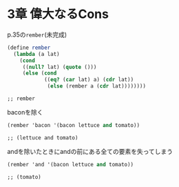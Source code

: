 
# 3章 偉大なるCons

p.35の`rember`(未完成)

``` scm
(define rember
  (lambda (a lat)
    (cond
     ((null? lat) (quote ()))
     (else (cond
            ((eq? (car lat) a) (cdr lat))
             (else (rember a (cdr lat))))))))
```

    ;; rember

baconを除く

``` scm
(rember 'bacon '(bacon lettuce and tomato))
```

    ;; (lettuce and tomato)

andを除いたときにandの前にある全ての要素を失ってしまう

``` scm
(rember 'and '(bacon lettuce and tomato))
```

    ;; (tomato)
